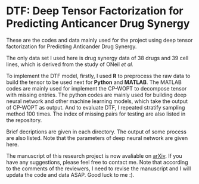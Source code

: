 # DTF: Deep Tensor Factorization for Predicting Anticancer Drug Synergy

These are the codes and data mainly used for the project using deep tensor factorization for 
Predicting Anticander Drug Synergy.

The only data set I used here is drug synergy data of 38 drugs and 39 cell lines, which is derived
from the study of ONeil *et al.*

To implement the DTF model, firstly, I used **R** to preprocess the raw data to build the tensor to be used next for
**Python** and **MATLAB**. The MATLAB codes are mainly used for implement the CP-WOPT to decompose tensor with missing
entries. The python codes are mainly used for building deep neural network and other machine learning models, which take 
the output of CP-WOPT as output. And to evaluate DTF, I repeated stratify sampling method 100 times. The index of missing pairs
for testing are also listed in the repository.

Brief decriptions are given in each directory. The output of some process are also listed. Note that the parameters of 
deep neural network are given here.

The manuscript of this research project is now avaliable on [arXiv](https://arxiv.org/abs/1911.10313). If you have any suggestions, please feel free to contact me. Note that according to the comments of the reviewers, I need to revise the manuscript and I will updata the code and data ASAP. Good luck to me :).


